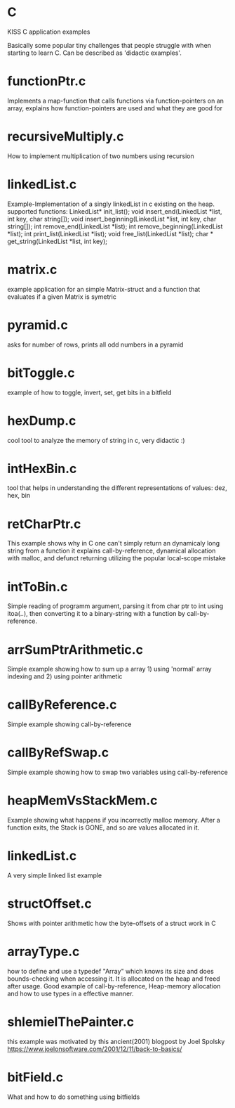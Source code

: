 # C
KISS C application examples

Basically some popular tiny challenges that people struggle with when starting to learn C.
Can be described as 'didactic examples'. 

# functionPtr.c
  Implements a map-function that calls functions via function-pointers on an array,
  explains how function-pointers are used and what they are good for
  
# recursiveMultiply.c
  How to implement multiplication of two numbers using recursion

# linkedList.c
  Example-Implementation of a singly linkedList in c existing on the heap. 
  supported functions: 
        LinkedList* init_list();
        void insert_end(LinkedList *list, int key, char string[]);
        void insert_beginning(LinkedList *list, int key, char string[]);
        int remove_end(LinkedList *list);
        int remove_beginning(LinkedList *list);
        int print_list(LinkedList *list);
        void free_list(LinkedList *list);
        char * get_string(LinkedList *list, int key);
# matrix.c
  example application for an simple Matrix-struct and a function that evaluates if a given Matrix is symetric
# pyramid.c
  asks for number of rows, prints all odd numbers in a pyramid
  
# bitToggle.c
  example of how to toggle, invert, set, get bits in a bitfield
 
# hexDump.c
  cool tool to analyze the memory of string in c, very didactic :)
  
# intHexBin.c
  tool that helps in understanding the different representations of values: dez, hex, bin

# retCharPtr.c
  This example shows why in C one can't simply return an dynamicaly long string from a function
  it explains call-by-reference, dynamical allocation with malloc, and defunct returning utilizing the popular local-scope mistake

# intToBin.c
  Simple reading of programm argument, parsing it from char ptr to int using itoa(..), then converting it to a binary-string with a  function by call-by-reference. 
  
# arrSumPtrArithmetic.c
  Simple example showing how to sum up a array 1) using 'normal' array indexing and 2) using pointer arithmetic
  
# callByReference.c
  Simple example showing call-by-reference

# callByRefSwap.c
  Simple example showing how to swap two variables using call-by-reference

# heapMemVsStackMem.c
  Example showing what happens if you incorrectly malloc memory. After a function exits, the Stack is GONE, and so are values allocated in it.
  
# linkedList.c
  A very simple linked list example
  
# structOffset.c
  Shows with pointer arithmetic how the byte-offsets of a struct work in C
  
# arrayType.c
  how to define and use a typedef "Array" which knows its size and does bounds-checking when accessing it.
  It is allocated on the heap and freed after usage. Good example of call-by-reference,
  Heap-memory allocation and how to use types in a effective manner. 
  
# shlemielThePainter.c
  this example was motivated by this ancient(2001) blogpost by Joel Spolsky
  https://www.joelonsoftware.com/2001/12/11/back-to-basics/
  
# bitField.c
  What and how to do something using bitfields

  
